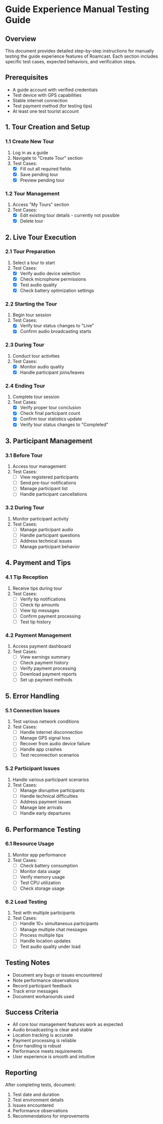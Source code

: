 # Guide Experience Manual Testing Guide

## Overview
This document provides detailed step-by-step instructions for manually testing the guide experience features of Roamcast. Each section includes specific test cases, expected behaviors, and verification steps.

## Prerequisites
- A guide account with verified credentials
- Test device with GPS capabilities
- Stable internet connection
- Test payment method (for testing tips)
- At least one test tourist account

## 1. Tour Creation and Setup

### 1.1 Create New Tour
1. Log in as a guide
2. Navigate to "Create Tour" section
3. Test Cases:
   - [x] Fill out all required fields
   - [x] Save pending tour
   - [x] Preview pending tour

### 1.2 Tour Management
1. Access "My Tours" section
2. Test Cases:
   - [x] Edit existing tour details - currently not possible
   - [x] Delete tour

## 2. Live Tour Execution

### 2.1 Tour Preparation
1. Select a tour to start
2. Test Cases:
   - [x] Verify audio device selection
   - [x] Check microphone permissions
   - [x] Test audio quality
   - [x] Check battery optimization settings

### 2.2 Starting the Tour
1. Begin tour session
2. Test Cases:
   - [x] Verify tour status changes to "Live"
   - [x] Confirm audio broadcasting starts

### 2.3 During Tour
1. Conduct tour activities
2. Test Cases:
   - [x] Monitor audio quality
   - [x] Handle participant joins/leaves

### 2.4 Ending Tour
1. Complete tour session
2. Test Cases:
   - [x] Verify proper tour conclusion
   - [x] Check final participant count
   - [x] Confirm tour statistics update
   - [x] Verify tour status changes to "Completed"

## 3. Participant Management

### 3.1 Before Tour
1. Access tour management
2. Test Cases:
   - [ ] View registered participants
   - [ ] Send pre-tour notifications
   - [ ] Manage participant list
   - [ ] Handle participant cancellations

### 3.2 During Tour
1. Monitor participant activity
2. Test Cases:
   - [ ] Manage participant audio
   - [ ] Handle participant questions
   - [ ] Address technical issues
   - [ ] Manage participant behavior

## 4. Payment and Tips

### 4.1 Tip Reception
1. Receive tips during tour
2. Test Cases:
   - [ ] Verify tip notifications
   - [ ] Check tip amounts
   - [ ] View tip messages
   - [ ] Confirm payment processing
   - [ ] Test tip history

### 4.2 Payment Management
1. Access payment dashboard
2. Test Cases:
   - [ ] View earnings summary
   - [ ] Check payment history
   - [ ] Verify payment processing
   - [ ] Download payment reports
   - [ ] Set up payment methods

## 5. Error Handling

### 5.1 Connection Issues
1. Test various network conditions
2. Test Cases:
   - [ ] Handle internet disconnection
   - [ ] Manage GPS signal loss
   - [ ] Recover from audio device failure
   - [ ] Handle app crashes
   - [ ] Test reconnection scenarios

### 5.2 Participant Issues
1. Handle various participant scenarios
2. Test Cases:
   - [ ] Manage disruptive participants
   - [ ] Handle technical difficulties
   - [ ] Address payment issues
   - [ ] Manage late arrivals
   - [ ] Handle early departures

## 6. Performance Testing

### 6.1 Resource Usage
1. Monitor app performance
2. Test Cases:
   - [ ] Check battery consumption
   - [ ] Monitor data usage
   - [ ] Verify memory usage
   - [ ] Test CPU utilization
   - [ ] Check storage usage

### 6.2 Load Testing
1. Test with multiple participants
2. Test Cases:
   - [ ] Handle 10+ simultaneous participants
   - [ ] Manage multiple chat messages
   - [ ] Process multiple tips
   - [ ] Handle location updates
   - [ ] Test audio quality under load

## Testing Notes
- Document any bugs or issues encountered
- Note performance observations
- Record participant feedback
- Track error messages
- Document workarounds used

## Success Criteria
- All core tour management features work as expected
- Audio broadcasting is clear and stable
- Location tracking is accurate
- Payment processing is reliable
- Error handling is robust
- Performance meets requirements
- User experience is smooth and intuitive

## Reporting
After completing tests, document:
1. Test date and duration
2. Test environment details
3. Issues encountered
4. Performance observations
5. Recommendations for improvements 